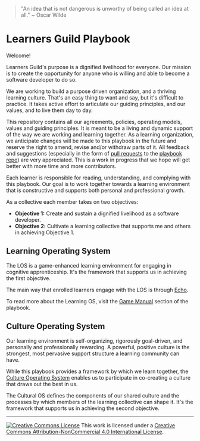 > "An idea that is not dangerous is unworthy of being called an idea at all." ~ Oscar Wilde

# Learners Guild Playbook

Welcome!

Learners Guild's purpose is a dignified livelihood for everyone. Our mission is to  create the opportunity  for anyone who is willing and able to become a software developer to do so.

We are working to build a purpose driven organization, and a thriving learning culture. That's an easy thing to want and say, but it's difficult to practice. It takes active effort to articulate our guiding principles, and our values, and to live them day to day.

This repository contains all our agreements, policies, operating models, values and guiding principles. It is meant to be a living and dynamic support of the way we are working and learning together. As a learning organization, we anticipate changes will be made to this playbook in the future and reserve the right to amend, revise and/or withdraw parts of it. All feedback and suggestions (especially in the form of [pull requests](https://help.github.com/articles/creating-a-pull-request/) to the [playbook repo](https://github.com/LearnersGuild/playbook)) are very appreciated. This is a work in progress that we hope will get better with more time and more contributors.

Each learner is responsible for reading, understanding, and complying with this playbook. Our goal is to work together towards a learning environment that is constructive and supports both personal and professional growth.

As a collective each member takes on two objectives:

- **Objective 1:** Create and sustain a dignified livelihood as a software developer.
- **Objective 2:** Cultivate a learning collective that supports me and others in achieving Objective 1.


## Learning Operating System

The LOS is a game-enhanced learning environment for engaging in cognitive apprenticeship. It's the framework that supports us in achieving the first objective.

The main way that enrolled learners engage with the LOS is through [Echo](http://echo.learnersguild.org).

To read more about the Learning OS, visit the [Game Manual](./Game_Manual/README.md) section of the playbook.

## Culture Operating System

Our learning environment is self-organizing, rigorously goal-driven, and personally and professionally rewarding. A powerful, positive culture is the strongest, most pervasive support structure a learning community can have.

While this playbook provides a framework by which we learn together, the [Culture Operating System](http://cos.learnersguild.org) enables us to participate in co-creating a culture that draws out the best in us.

The Cultural OS defines the components of our shared culture and the processes by which members of the learning collective  can shape it. It's the framework that supports us in achieving the second objective.

---


[![Creative Commons License](https://i.creativecommons.org/l/by-nc/4.0/88x31.png)](http://creativecommons.org/licenses/by-nc/4.0/)
This work is licensed under a [Creative Commons Attribution-NonCommercial 4.0 International License](http://creativecommons.org/licenses/by-nc/4.0/).
